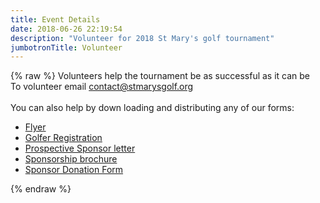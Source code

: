 ```yaml
---
title: Event Details
date: 2018-06-26 22:19:54
description: "Volunteer for 2018 St Mary's golf tournament"
jumbotronTitle: Volunteer
---
```

{% raw %}
Volunteers help the tournament be as successful as it can be<br>
To volunteer email <a href="mailto:contact@stmarysgolf.org">contact@stmarysgolf.org</a>
<br><br>
You can also help by down loading and distributing any of our forms:<br>
<ul>
    <li><a href="../forms/2018/2018 flyer.pdf">Flyer</a></li>
    <li><a href="../forms/2018/2018 registration.pdf">Golfer Registration</a></li>
    <li><a href="../forms/2018/2018 Sponsor Letter.pdf">Prospective Sponsor letter</a></li>
    <li><a href="../forms/2018/2018 Sponsorship Brochure.pdf">Sponsorship brochure</a></li>
    <li><a href="../forms/2018/2018 Sponsor Donation Form.pdf">Sponsor Donation Form</a></li>
</ul>
{% endraw %}
